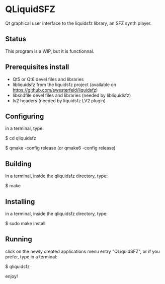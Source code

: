 # QLiquidSFZ
Qt graphical user interface to the liquidsfz library, an SFZ synth player.

## Status
This program is a WIP, but it is functionnal.

## Prerequisites install
- Qt5 or Qt6 devel files and libraries
- libliquidsfz from the liquidsfz project (available on https://github.com/swesterfeld/liquidsfz)
- libsndfile devel files and libraries (needed by libliquidsfz)
- lv2 headers (needed by liquidsfz LV2 plugin)

## Configuring
in a terminal, type:

$ cd qliquidsfz

$ qmake -config release (or qmake6 -config release)

## Building
in a terminal, inside the qliquidsfz directory, type:

$ make

## Installing
in a terminal, inside the qliquidsfz directory, type:

$ sudo make install

## Running
click on the newly created applications menu entry "QLiquidSFZ", or if you prefer, type in a terminal:

$ qliquidsfz

enjoy!
